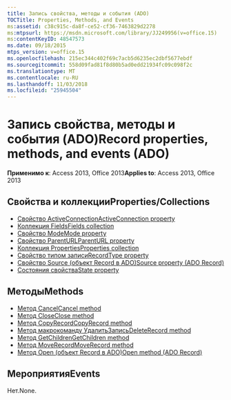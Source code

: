 ```yaml
---
title: Запись свойства, методы и события (ADO)
TOCTitle: Properties, Methods, and Events
ms:assetid: c38c915c-da8f-ce52-cf36-7463829d2278
ms:mtpsurl: https://msdn.microsoft.com/library/JJ249956(v=office.15)
ms:contentKeyID: 48547573
ms.date: 09/18/2015
mtps_version: v=office.15
ms.openlocfilehash: 215ec344c402f69c7acb5d6235ec2dbf5677ebdf
ms.sourcegitcommit: 558d09fad81f8d80b5ad0edd21934fc09c098f2c
ms.translationtype: MT
ms.contentlocale: ru-RU
ms.lasthandoff: 11/03/2018
ms.locfileid: "25945504"
---
```

# <a name="record-properties-methods-and-events-ado"></a><span data-ttu-id="1cafb-102">Запись свойства, методы и события (ADO)</span><span class="sxs-lookup"><span data-stu-id="1cafb-102">Record properties, methods, and events (ADO)</span></span>

<span data-ttu-id="1cafb-103">**Применимо к**: Access 2013, Office 2013</span><span class="sxs-lookup"><span data-stu-id="1cafb-103">**Applies to**: Access 2013, Office 2013</span></span>

## <a name="propertiescollections"></a><span data-ttu-id="1cafb-104">Свойства и коллекции</span><span class="sxs-lookup"><span data-stu-id="1cafb-104">Properties/Collections</span></span>

- [<span data-ttu-id="1cafb-105">Свойство ActiveConnection</span><span class="sxs-lookup"><span data-stu-id="1cafb-105">ActiveConnection property</span></span>](activeconnection-property-ado.md)
- [<span data-ttu-id="1cafb-106">Коллекция Fields</span><span class="sxs-lookup"><span data-stu-id="1cafb-106">Fields collection</span></span>](fields-collection-ado.md)
- [<span data-ttu-id="1cafb-107">Свойство Mode</span><span class="sxs-lookup"><span data-stu-id="1cafb-107">Mode property</span></span>](mode-property-ado.md)
- [<span data-ttu-id="1cafb-108">Свойство ParentURL</span><span class="sxs-lookup"><span data-stu-id="1cafb-108">ParentURL property</span></span>](parenturl-property-ado.md)
- [<span data-ttu-id="1cafb-109">Коллекция Properties</span><span class="sxs-lookup"><span data-stu-id="1cafb-109">Properties collection</span></span>](properties-collection-ado.md)
- [<span data-ttu-id="1cafb-110">Свойство типом записи</span><span class="sxs-lookup"><span data-stu-id="1cafb-110">RecordType property</span></span>](recordtype-property-ado.md)
- [<span data-ttu-id="1cafb-111">Свойство Source (объект Record в ADO)</span><span class="sxs-lookup"><span data-stu-id="1cafb-111">Source property (ADO Record)</span></span>](source-property-ado-record.md)
- [<span data-ttu-id="1cafb-112">Состояния свойства</span><span class="sxs-lookup"><span data-stu-id="1cafb-112">State property</span></span>](state-property-ado.md)


## <a name="methods"></a><span data-ttu-id="1cafb-113">Методы</span><span class="sxs-lookup"><span data-stu-id="1cafb-113">Methods</span></span>

- [<span data-ttu-id="1cafb-114">Метод Cancel</span><span class="sxs-lookup"><span data-stu-id="1cafb-114">Cancel method</span></span>](cancel-method-ado.md)
- [<span data-ttu-id="1cafb-115">Метод Close</span><span class="sxs-lookup"><span data-stu-id="1cafb-115">Close method</span></span>](close-method-ado.md)
- [<span data-ttu-id="1cafb-116">Метод CopyRecord</span><span class="sxs-lookup"><span data-stu-id="1cafb-116">CopyRecord method</span></span>](copyrecord-method-ado.md)
- [<span data-ttu-id="1cafb-117">Метод макрокоманду УдалитьЗапись</span><span class="sxs-lookup"><span data-stu-id="1cafb-117">DeleteRecord method</span></span>](deleterecord-method-ado.md)
- [<span data-ttu-id="1cafb-118">Метод GetChildren</span><span class="sxs-lookup"><span data-stu-id="1cafb-118">GetChildren method</span></span>](getchildren-method-ado.md)
- [<span data-ttu-id="1cafb-119">Метод MoveRecord</span><span class="sxs-lookup"><span data-stu-id="1cafb-119">MoveRecord method</span></span>](moverecord-method-ado.md)
- [<span data-ttu-id="1cafb-120">Метод Open (объект Record в ADO)</span><span class="sxs-lookup"><span data-stu-id="1cafb-120">Open method (ADO Record)</span></span>](open-method-ado-record.md)

## <a name="events"></a><span data-ttu-id="1cafb-121">Мероприятия</span><span class="sxs-lookup"><span data-stu-id="1cafb-121">Events</span></span>

<span data-ttu-id="1cafb-122">Нет.</span><span class="sxs-lookup"><span data-stu-id="1cafb-122">None.</span></span>

